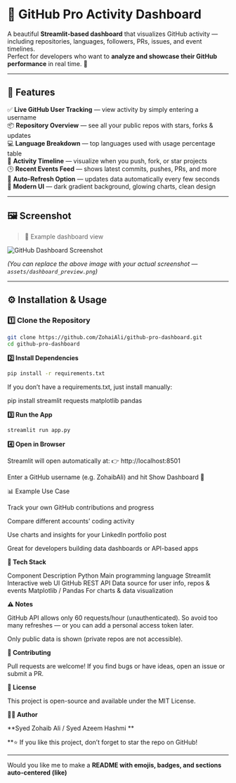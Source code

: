 # 🐙 GitHub Pro Activity Dashboard

A beautiful **Streamlit-based dashboard** that visualizes GitHub activity — including repositories, languages, followers, PRs, issues, and event timelines.  
Perfect for developers who want to **analyze and showcase their GitHub performance** in real time. 🚀  

---

## 🌟 Features

✅ **Live GitHub User Tracking** — view activity by simply entering a username  
📦 **Repository Overview** — see all your public repos with stars, forks & updates  
💻 **Language Breakdown** — top languages used with usage percentage table  
📅 **Activity Timeline** — visualize when you push, fork, or star projects  
🕒 **Recent Events Feed** — shows latest commits, pushes, PRs, and more  
🔄 **Auto-Refresh Option** — updates data automatically every few seconds  
🌈 **Modern UI** — dark gradient background, glowing charts, clean design  

---

## 🖼️ Screenshot

> 🎨 Example dashboard view

![GitHub Dashboard Screenshot](dashboard_preview.png)

*(You can replace the above image with your actual screenshot — `assets/dashboard_preview.png`)*

---

## ⚙️ Installation & Usage

### 1️⃣ Clone the Repository
```bash
git clone https://github.com/ZohaiAli/github-pro-dashboard.git
cd github-pro-dashboard
```
**2️⃣ Install Dependencies**
```bash
pip install -r requirements.txt
```

If you don’t have a requirements.txt, just install manually:

pip install streamlit requests matplotlib pandas

**3️⃣ Run the App**

```bash 
streamlit run app.py
```

**4️⃣ Open in Browser**

Streamlit will open automatically at:
👉 http://localhost:8501

Enter a GitHub username (e.g. ZohaibAli) and hit Show Dashboard 🚀

📊 Example Use Case

Track your own GitHub contributions and progress

Compare different accounts’ coding activity

Use charts and insights for your LinkedIn portfolio post

Great for developers building data dashboards or API-based apps

**🧠 Tech Stack**

Component	Description
Python	Main programming language
Streamlit	Interactive web UI
GitHub REST API	Data source for user info, repos & events
Matplotlib / Pandas	For charts & data visualization

**⚠️ Notes**

GitHub API allows only 60 requests/hour (unauthenticated).
So avoid too many refreshes — or you can add a personal access token later.

Only public data is shown (private repos are not accessible).

**💖 Contributing**

Pull requests are welcome!
If you find bugs or have ideas, open an issue or submit a PR.

**📜 License**

This project is open-source and available under the MIT License.

**👨‍💻 Author**

**Syed Zohaib Ali / Syed Azeem Hashmi
**



**⭐ If you like this project, don’t forget to star the repo on GitHub!


---

Would you like me to make a **README with emojis, badges, and sections auto-centered (like)**
